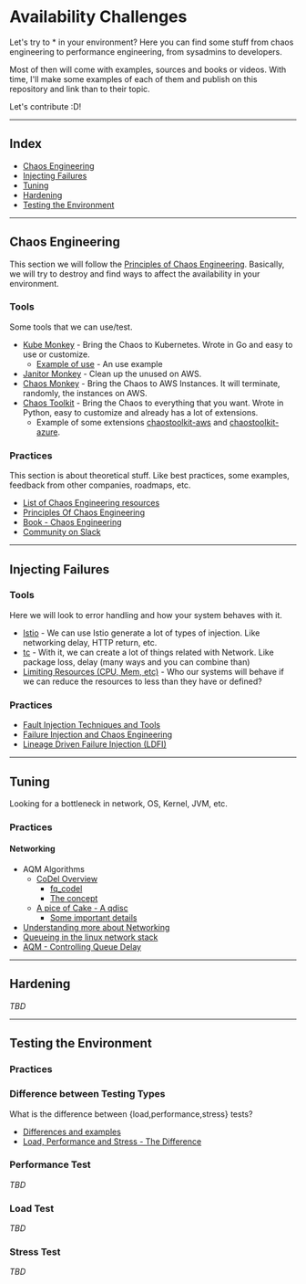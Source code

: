 # Availability Challenges

Let's try to * in your environment? Here you can find some stuff from chaos engineering to performance engineering, from sysadmins to developers.

Most of then will come with examples, sources and books or videos. With time, I'll make some examples of each of them and publish on this repository and link than to their topic.

Let's contribute :D!

---

## Index

* [Chaos Engineering](https://github.com/LozanoMatheus/the_availability_challanges#chaos-engineering)
* [Injecting Failures](https://github.com/LozanoMatheus/the_availability_challanges#injecting-failures)
* [Tuning](https://github.com/LozanoMatheus/the_availability_challanges#tuning)
* [Hardening](https://github.com/LozanoMatheus/the_availability_challanges#hardening)
* [Testing the Environment](https://github.com/LozanoMatheus/the_availability_challanges#testing-the-environment)

---

## Chaos Engineering

This section we will follow the [Principles of Chaos Engineering](http://principlesofchaos.org). Basically, we will try to destroy and find ways to affect the availability in your environment.

### Tools

Some tools that we can use/test.

* [Kube Monkey](https://github.com/asobti/kube-monkey) - Bring the Chaos to Kubernetes. Wrote in Go and easy to use or customize.
  * [Example of use](https://medium.com/@andrewsrobertamary/chaos-testing-date-with-kube-monkey-dbffd86a6202) - An use example 
* [Janitor Monkey](https://github.com/Netflix/SimianArmy/wiki/Janitor-Home) - Clean up the unused on AWS.
* [Chaos Monkey](https://github.com/Netflix/SimianArmy/wiki/Chaos-Monkey) - Bring the Chaos to AWS Instances. It will terminate, randomly, the instances on AWS.
* [Chaos Toolkit](https://github.com/chaostoolkit/chaostoolkit) - Bring the Chaos to everything that you want. Wrote in Python, easy to customize and already has a lot of extensions.
  * Example of some extensions [chaostoolkit-aws](https://github.com/chaostoolkit-incubator/chaostoolkit-aws) and [chaostoolkit-azure](https://github.com/chaostoolkit-incubator/chaostoolkit-azure).

### Practices

This section is about theoretical stuff. Like best practices, some examples, feedback from other companies, roadmaps, etc.

* [List of Chaos Engineering resources](https://github.com/dastergon/awesome-chaos-engineering)
* [Principles Of Chaos Engineering](http://principlesofchaos.org/)
* [Book - Chaos Engineering](https://learning.oreilly.com/library/view/chaos-engineering/9781491988459/)
* [Community on Slack](https://slofile.com/slack/chaosengineering)

---

## Injecting Failures

### Tools

Here we will look to error handling and how your system behaves with it.

* [Istio](https://istio.io/docs/tasks/traffic-management/fault-injection/) - We can use Istio generate a lot of types of injection. Like networking delay, HTTP return, etc.
* [tc](https://linux.die.net/man/8/tc) - With it, we can create a lot of things related with Network. Like package loss, delay (many ways and you can combine than)
* [Limiting Resources (CPU, Mem, etc)](https://blogs.rdoproject.org/2015/08/hands-on-linux-sandbox-with-namespaces-and-cgroups/) - Who our systems will behave if we can reduce the resources to less than they have or defined?

### Practices

* [Fault Injection Techniques and Tools](http://www.archive.ece.cmu.edu/~ece749/docs/faultInjectionSurvey.pdf)
* [Failure Injection and Chaos Engineering](https://medium.com/production-ready/the-limitations-of-chaos-engineering-2a74816c0df3)
* [Lineage Driven Failure Injection (LDFI)](https://medium.com/becloudy/chaos-engineering-review-lineage-driven-failure-injection-ldfi-a1c831abe504)

---

## Tuning

Looking for a bottleneck in network, OS, Kernel, JVM, etc.

### Practices

#### Networking

* AQM Algorithms
  * [CoDel Overview](https://www.bufferbloat.net/projects/codel/wiki/)
    * [fq_codel](https://tools.ietf.org/html/rfc8290)
    * [The concept](https://lwn.net/Articles/616241/)
  * [A pice of Cake - A qdisc](https://www.bufferbloat.net/projects/codel/wiki/CakeTechnical/)
    * [Some important details](https://www.bufferbloat.net/projects/codel/wiki/Cake/)
* [Understanding more about Networking](https://github.com/leandromoreira/linux-network-performance-parameters)
* [Queueing in the linux network stack](https://www.coverfire.com/articles/queueing-in-the-linux-network-stack/)
* [AQM - Controlling Queue Delay](https://queue.acm.org/detail.cfm?id=2209336)

---

## Hardening

_TBD_

---

## Testing the Environment

### Practices

### Difference between Testing Types

What is the difference between {load,performance,stress} tests?

* [Differences and examples](https://www.softwaretestinghelp.com/what-is-performance-testing-load-testing-stress-testing/)
* [Load, Performance and Stress - The Difference](https://www.blazemeter.com/blog/performance-testing-vs-load-testing-vs-stress-testing)

### Performance Test

_TBD_

### Load Test

_TBD_

### Stress Test

_TBD_
